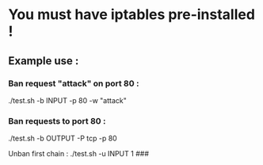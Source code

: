 # You must have iptables pre-installed !

## Example use :

### Ban request "attack" on port 80 :
./test.sh -b INPUT -p 80 -w "attack"

### Ban requests to port 80 :
./test.sh -b OUTPUT -P tcp -p 80
        
Unban first chain :
./test.sh -u INPUT 1 ###
